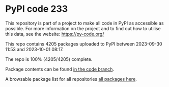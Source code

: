 # PyPI code 233

This repository is part of a project to make all code in PyPI as accessible as possible. For more information 
on the project and to find out how to utilise this data, see the website: https://py-code.org/

This repo contains 4205 packages uploaded to PyPI between 
2023-09-30 11:53 and 2023-10-01 08:17.

The repo is 100% (4205/4205) complete.

Package contents can be found [in the code branch](https://github.com/pypi-data/pypi-mirror-233/tree/code/packages).

A browsable package list for all repositories [all packages here](https://py-code.org/repositories/pypi-mirror-233).


